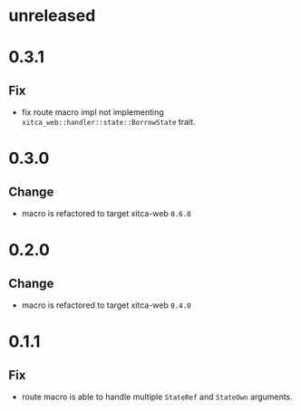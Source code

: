 # unreleased

# 0.3.1
## Fix
- fix route macro impl not implementing `xitca_web::handler::state::BorrowState` trait.

# 0.3.0
## Change
- macro is refactored to target xitca-web `0.6.0`

# 0.2.0
## Change
- macro is refactored to target xitca-web `0.4.0`

# 0.1.1
## Fix
- route macro is able to handle multiple `StateRef` and `StateOwn` arguments.
